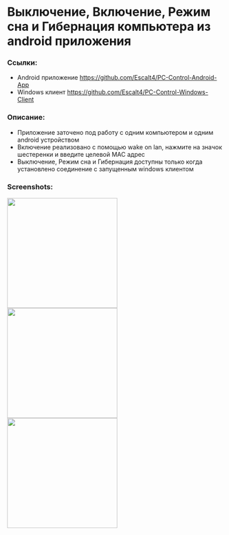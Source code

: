 # Выключение, Включение, Режим сна и Гибернация компьютера из android приложения
### Ссылки:
- Android приложение https://github.com/Escalt4/PC-Control-Android-App
- Windows клиент https://github.com/Escalt4/PC-Control-Windows-Client
### Описание:
- Приложение заточено под работу с одним компьютером и одним android устройством
- Включение реализовано с помощью wake on lan, нажмите на значок шестеренки и введите целевой MAC адрес 
- Выключение, Режим сна и Гибернация доступны только когда установлено соединение с запущенным windows клиентом
### Screenshots:
<img src="https://user-images.githubusercontent.com/84412648/197414052-b8e78d6c-dd94-428a-9ef7-91875e818ccd.jpg" width="256"> <img src="https://user-images.githubusercontent.com/84412648/197414058-c4a74dc8-9793-4bf4-bb36-777bd51605e3.jpg" width="256"> <img src="https://user-images.githubusercontent.com/84412648/197414500-c40b9686-fc8a-4ea1-a0a8-2a79c8fe7c4a.jpg" width="256">
